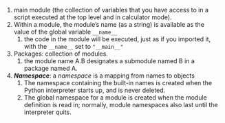 1. main module (the collection of variables that you have access to in a script executed at the top level and in calculator mode).
2. Within a module, the module’s name (as a string) is available as the value of the global variable `__name__`
	1. the code in the module will be executed, just as if you imported it, with the `__name__` set to `"__main__"`
3. Packages: collection of modules. 
	1. the module name A.B designates a submodule named B in a package named A. 
4. ***Namespace***: a *namespace* is a mapping from names to objects
	1. The namespace containing the built-in names is created when the Python interpreter starts up, and is never deleted. 
	2. The global namespace for a module is created when the module definition is read in; normally, module namespaces also last until the interpreter quits. 